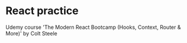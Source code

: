 # React practice

Udemy course 'The Modern React Bootcamp (Hooks, Context, Router & More)' by Colt Steele 